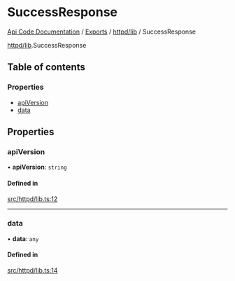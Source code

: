 # SuccessResponse
 
[Api Code Documentation](../README.md) / [Exports](../modules.md) / [httpd/lib](../modules/httpd_lib.md) / SuccessResponse

[httpd/lib](../modules/httpd_lib.md).SuccessResponse

## Table of contents

### Properties

- [apiVersion](httpd_lib.SuccessResponse.md#apiversion)
- [data](httpd_lib.SuccessResponse.md#data)

## Properties

### apiVersion

• **apiVersion**: `string`

#### Defined in

[src/httpd/lib.ts:12](https://github.com/openkfw/TruBudget/blob/2e83742/api/src/httpd/lib.ts#L12)

___

### data

• **data**: `any`

#### Defined in

[src/httpd/lib.ts:14](https://github.com/openkfw/TruBudget/blob/2e83742/api/src/httpd/lib.ts#L14)
